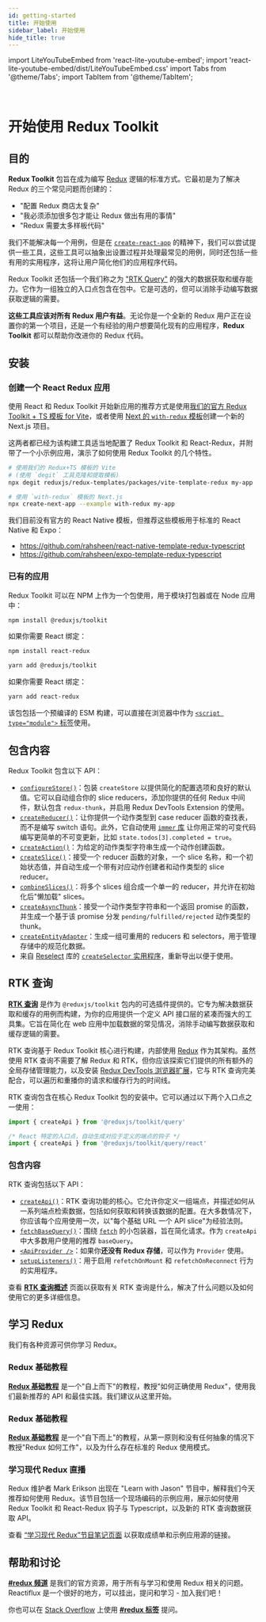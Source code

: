 ```yaml
---
id: getting-started
title: 开始使用
sidebar_label: 开始使用
hide_title: true
---
```


import LiteYouTubeEmbed from 'react-lite-youtube-embed';
import 'react-lite-youtube-embed/dist/LiteYouTubeEmbed.css'
import Tabs from '@theme/Tabs';
import TabItem from '@theme/TabItem';

&nbsp;

# 开始使用 Redux Toolkit

## 目的

**Redux Toolkit** 包旨在成为编写 [Redux](https://cn.redux.js.org) 逻辑的标准方式。它最初是为了解决 Redux 的三个常见问题而创建的：

- "配置 Redux 商店太复杂"
- "我必须添加很多包才能让 Redux 做出有用的事情"
- "Redux 需要太多样板代码"

我们不能解决每一个用例，但是在 [`create-react-app`](https://github.com/facebook/create-react-app) 的精神下，我们可以尝试提供一些工具，这些工具可以抽象出设置过程并处理最常见的用例，同时还包括一些有用的实用程序，这将让用户简化他们的应用程序代码。

Redux Toolkit 还包括一个我们称之为 ["RTK Query"](#rtk-query) 的强大的数据获取和缓存能力。它作为一组独立的入口点包含在包中。它是可选的，但可以消除手动编写数据获取逻辑的需要。

**这些工具应该对所有 Redux 用户有益**。无论你是一个全新的 Redux 用户正在设置你的第一个项目，还是一个有经验的用户想要简化现有的应用程序，**Redux Toolkit** 都可以帮助你改进你的 Redux 代码。

## 安装

### 创建一个 React Redux 应用

使用 React 和 Redux Toolkit 开始新应用的推荐方式是使用[我们的官方 Redux Toolkit + TS 模板 for Vite](https://github.com/reduxjs/redux-templates)，或者使用 [Next 的 `with-redux` 模板](https://github.com/vercel/next.js/tree/canary/examples/with-redux)创建一个新的 Next.js 项目。

这两者都已经为该构建工具适当地配置了 Redux Toolkit 和 React-Redux，并附带了一个小示例应用，演示了如何使用 Redux Toolkit 的几个特性。

```bash
# 使用我们的 Redux+TS 模板的 Vite
# (使用 `degit` 工具克隆和提取模板)
npx degit reduxjs/redux-templates/packages/vite-template-redux my-app

# 使用 `with-redux` 模板的 Next.js
npx create-next-app --example with-redux my-app
```

我们目前没有官方的 React Native 模板，但推荐这些模板用于标准的 React Native 和 Expo：

- https://github.com/rahsheen/react-native-template-redux-typescript
- https://github.com/rahsheen/expo-template-redux-typescript

### 已有的应用

Redux Toolkit 可以在 NPM 上作为一个包使用，用于模块打包器或在 Node 应用中：

<Tabs>
  <TabItem value="npm" label="npm" default>

```bash
npm install @reduxjs/toolkit
```

如果你需要 React 绑定：

```bash
npm install react-redux
```

  </TabItem>
  <TabItem value="yarn" label="yarn" default>

```bash
yarn add @reduxjs/toolkit
```

如果你需要 React 绑定：

```bash
yarn add react-redux
```

  </TabItem>
</Tabs>

该包包括一个预编译的 ESM 构建，可以直接在浏览器中作为 [`<script type="module">` 标签](https://unpkg.com/@reduxjs/toolkit/dist/redux-toolkit.browser.mjs)使用。

## 包含内容

Redux Toolkit 包含以下 API：

- [`configureStore()`](../api/configureStore.mdx)：包装 `createStore` 以提供简化的配置选项和良好的默认值。它可以自动组合你的 slice reducers，添加你提供的任何 Redux 中间件，默认包含 `redux-thunk`，并启用 Redux DevTools Extension 的使用。
- [`createReducer()`](../api/createReducer.mdx)：让你提供一个动作类型到 case reducer 函数的查找表，而不是编写 switch 语句。此外，它自动使用 [`immer` 库](https://github.com/immerjs/immer) 让你用正常的可变代码编写更简单的不可变更新，比如 `state.todos[3].completed = true`。
- [`createAction()`](../api/createAction.mdx)：为给定的动作类型字符串生成一个动作创建函数。
- [`createSlice()`](../api/createSlice.mdx)：接受一个 reducer 函数的对象，一个 slice 名称，和一个初始状态值，并自动生成一个带有对应动作创建者和动作类型的 slice reducer。
- [`combineSlices()`](../api/combineSlices.mdx)：将多个 slices 组合成一个单一的 reducer，并允许在初始化后"懒加载" slices。
- [`createAsyncThunk`](../api/createAsyncThunk.mdx)：接受一个动作类型字符串和一个返回 promise 的函数，并生成一个基于该 promise 分发 `pending/fulfilled/rejected` 动作类型的 thunk。
- [`createEntityAdapter`](../api/createEntityAdapter.mdx)：生成一组可重用的 reducers 和 selectors，用于管理存储中的规范化数据。
- 来自 [Reselect](https://github.com/reduxjs/reselect) 库的 [`createSelector` 实用程序](../api/createSelector.mdx)，重新导出以便于使用。


## RTK 查询

[**RTK 查询**](../rtk-query/overview.md) 是作为 `@reduxjs/toolkit` 包内的可选插件提供的。它专为解决数据获取和缓存的用例而构建，为你的应用提供一个定义 API 接口层的紧凑而强大的工具集。它旨在简化在 web 应用中加载数据的常见情况，消除手动编写数据获取和缓存逻辑的需要。

RTK 查询基于 Redux Toolkit 核心进行构建，内部使用 [Redux](https://cn.redux.js.org/) 作为其架构。虽然使用 RTK 查询不需要了解 Redux 和 RTK，但你应该探索它们提供的所有额外的全局存储管理能力，以及安装 [Redux DevTools 浏览器扩展](https://github.com/reduxjs/redux-devtools)，它与 RTK 查询完美配合，可以遍历和重播你的请求和缓存行为的时间线。

RTK 查询包含在核心 Redux Toolkit 包的安装中。它可以通过以下两个入口点之一使用：

```ts no-transpile
import { createApi } from '@reduxjs/toolkit/query'

/* React 特定的入口点，自动生成对应于定义的端点的钩子 */
import { createApi } from '@reduxjs/toolkit/query/react'
```

### 包含内容

RTK 查询包括以下 API：

- [`createApi()`](../rtk-query/api/createApi.mdx)：RTK 查询功能的核心。它允许你定义一组端点，并描述如何从一系列端点检索数据，包括如何获取和转换该数据的配置。在大多数情况下，你应该每个应用使用一次，以"每个基础 URL 一个 API slice"为经验法则。
- [`fetchBaseQuery()`](../rtk-query/api/fetchBaseQuery.mdx)：围绕 [`fetch`](https://developer.mozilla.org/en-US/docs/Web/API/Fetch_API) 的小包装器，旨在简化请求。作为 `createApi` 中大多数用户使用的推荐 `baseQuery`。
- [`<ApiProvider />`](../rtk-query/api/ApiProvider.mdx)：如果你**还没有 Redux 存储**，可以作为 `Provider` 使用。
- [`setupListeners()`](../rtk-query/api/setupListeners.mdx)：用于启用 `refetchOnMount` 和 `refetchOnReconnect` 行为的实用程序。

查看 [**RTK 查询概述**](../rtk-query/overview.md) 页面以获取有关 RTK 查询是什么，解决了什么问题以及如何使用它的更多详细信息。

## 学习 Redux

我们有各种资源可供你学习 Redux。

### Redux 基础教程

[**Redux 基础教程**](https://cn.redux.js.org/tutorials/essentials/part-1-overview-concepts) 是一个"自上而下"的教程，教授"如何正确使用 Redux"，使用我们最新推荐的 API 和最佳实践。我们建议从这里开始。

### Redux 基础教程

[**Redux 基础教程**](https://cn.redux.js.org/tutorials/fundamentals/part-1-overview) 是一个"自下而上"的教程，从第一原则和没有任何抽象的情况下教授"Redux 如何工作"，以及为什么存在标准的 Redux 使用模式。

### 学习现代 Redux 直播

Redux 维护者 Mark Erikson 出现在 "Learn with Jason" 节目中，解释我们今天推荐如何使用 Redux。该节目包括一个现场编码的示例应用，展示如何使用 Redux Toolkit 和 React-Redux 钩子与 Typescript，以及新的 RTK 查询数据获取 API。

查看 [“学习现代 Redux”节目笔记页面](https://www.learnwithjason.dev/let-s-learn-modern-redux) 以获取成绩单和示例应用源的链接。

<LiteYouTubeEmbed
    id="9zySeP5vH9c"
    title="Learn Modern Redux - Redux Toolkit, React-Redux Hooks, and RTK Query"
/>

## 帮助和讨论

**[#redux 频道](https://discord.gg/0ZcbPKXt5bZ6au5t)** 是我们的官方资源，用于所有与学习和使用 Redux 相关的问题。Reactiflux 是一个很好的地方，可以挂出，提问和学习 - 加入我们吧！

你也可以在 [Stack Overflow](https://stackoverflow.com) 上使用 **[#redux 标签](https://stackoverflow.com/questions/tagged/redux)** 提问。
